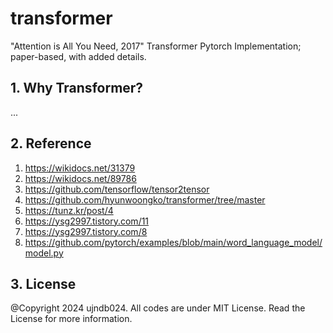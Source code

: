 # transformer
"Attention is All You Need, 2017" Transformer Pytorch Implementation; paper-based, with added details.


## 1. Why Transformer?
...

## 2. Reference
1. https://wikidocs.net/31379
2. https://wikidocs.net/89786 
3. https://github.com/tensorflow/tensor2tensor
4. https://github.com/hyunwoongko/transformer/tree/master
5. https://tunz.kr/post/4
6. https://ysg2997.tistory.com/11
7. https://ysg2997.tistory.com/8
8. https://github.com/pytorch/examples/blob/main/word_language_model/model.py

## 3. License
@Copyright 2024 ujndb024. All codes are under MIT License. Read the License for more information.